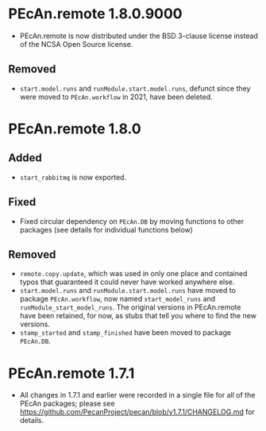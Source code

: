 # PEcAn.remote 1.8.0.9000

* PEcAn.remote is now distributed under the BSD 3-clause license instead of the NCSA Open Source license.

## Removed

* `start.model.runs` and `runModule.start.model.runs`, defunct since they were
  moved to `PEcAn.workflow` in 2021, have been deleted.

# PEcAn.remote 1.8.0

## Added

* `start_rabbitmq` is now exported.

## Fixed

* Fixed circular dependency on `PEcAn.DB` by moving functions to other packages
  (see details for individual functions below)

## Removed

* `remote.copy.update`, which was used in only one place and contained typos
  that guaranteed it could never have worked anywhere else.
* `start.model.runs` and `runModule.start.model.runs` have moved to package
  `PEcAn.workflow`, now named `start_model_runs` and
  `runModule_start_model_runs`. The original versions in PEcAn.remote have been
  retained, for now, as stubs that tell you where to find the new versions.
* `stamp_started` and `stamp_finished` have been moved to package `PEcAn.DB`.

# PEcAn.remote 1.7.1

* All changes in 1.7.1 and earlier were recorded in a single file for all of
  the PEcAn packages; please see
  https://github.com/PecanProject/pecan/blob/v1.7.1/CHANGELOG.md for details.
